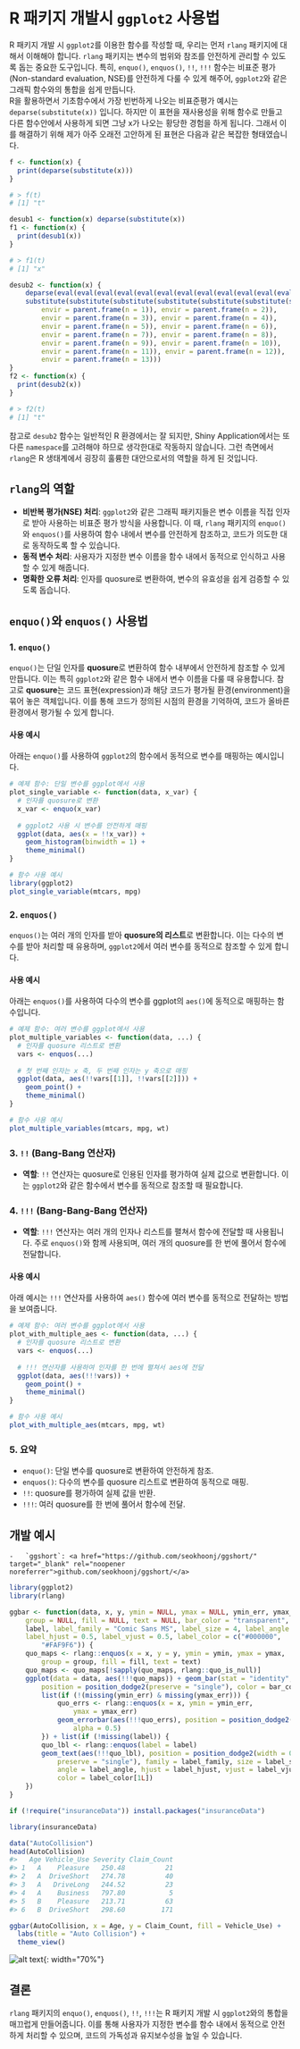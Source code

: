 
# R 패키지 개발시 `ggplot2` 사용법

R 패키지 개발 시 `ggplot2`를 이용한 함수를 작성할 때, 우리는 먼저 `rlang` 패키지에 대해서 이해해야 합니다. `rlang` 패키지는 변수의 범위와 참조를 안전하게 관리할 수 있도록 돕는 중요한 도구입니다. 특히, `enquo()`, `enquos()`, `!!`, `!!!` 함수는 비표준 평가(Non-standard evaluation, NSE)를 안전하게 다룰 수 있게 해주어, `ggplot2`와 같은 그래픽 함수와의 통합을 쉽게 만듭니다. <br>
R을 활용하면서 기초함수에서 가장 빈번하게 나오는 비표준평가 예시는 `deparse(substitute(x))` 입니다. 하지만 이 표현을 재사용성을 위해 함수로 만들고 다른 함수안에서 사용하게 되면 그냥 x가 나오는 황당한 경험을 하게 됩니다. 그래서 이를 해결하기 위해 제가 아주 오래전 고안하게 된 표현은 다음과 같은 복잡한 형태였습니다.

``` r
f <- function(x) {
  print(deparse(substitute(x)))
}

# > f(t)
# [1] "t"

desub1 <- function(x) deparse(substitute(x))
f1 <- function(x) {
  print(desub1(x))
}

# > f1(t)
# [1] "x"

desub2 <- function(x) {
    deparse(eval(eval(eval(eval(eval(eval(eval(eval(eval(eval(eval(eval(eval(
    substitute(substitute(substitute(substitute(substitute(substitute(substitute(substitute(substitute(substitute(substitute(substitute(substitute(substitute(x)))))))))))))), 
        envir = parent.frame(n = 1)), envir = parent.frame(n = 2)), 
        envir = parent.frame(n = 3)), envir = parent.frame(n = 4)), 
        envir = parent.frame(n = 5)), envir = parent.frame(n = 6)), 
        envir = parent.frame(n = 7)), envir = parent.frame(n = 8)), 
        envir = parent.frame(n = 9)), envir = parent.frame(n = 10)), 
        envir = parent.frame(n = 11)), envir = parent.frame(n = 12)), 
        envir = parent.frame(n = 13)))
}
f2 <- function(x) {
  print(desub2(x))
}

# > f2(t)
# [1] "t"
```
참고로 `desub2` 함수는 일반적인 R 환경에서는 잘 되지만, Shiny Application에서는 또다른 `namespace`를 고려해야 하므로 생각한대로 작동하지 않습니다. 그런 측면에서 `rlang`은 R 생태계에서 굉장히 훌륭한 대안으로서의 역할을 하게 된 것입니다.

## `rlang`의 역할

- **비반복 평가(NSE) 처리**: `ggplot2`와 같은 그래픽 패키지들은 변수 이름을 직접 인자로 받아 사용하는 비표준 평가 방식을 사용합니다. 이 때, `rlang` 패키지의 `enquo()`와 `enquos()`를 사용하여 함수 내에서 변수를 안전하게 참조하고, 코드가 의도한 대로 동작하도록 할 수 있습니다.
- **동적 변수 처리**: 사용자가 지정한 변수 이름을 함수 내에서 동적으로 인식하고 사용할 수 있게 해줍니다.
- **명확한 오류 처리**: 인자를 quosure로 변환하여, 변수의 유효성을 쉽게 검증할 수 있도록 돕습니다.

## `enquo()`와 `enquos()` 사용법

### 1. `enquo()`

`enquo()`는 단일 인자를 **quosure**로 변환하여 함수 내부에서 안전하게 참조할 수 있게 만듭니다. 이는 특히 `ggplot2`와 같은 함수 내에서 변수 이름을 다룰 때 유용합니다. 참고로 **quosure**는 코드 표현(expression)과 해당 코드가 평가될 환경(environment)을 묶어 놓은 객체입니다. 이를 통해 코드가 정의된 시점의 환경을 기억하여, 코드가 올바른 환경에서 평가될 수 있게 합니다.

#### 사용 예시

아래는 `enquo()`를 사용하여 `ggplot2`의 함수에서 동적으로 변수를 매핑하는 예시입니다.

```r
# 예제 함수: 단일 변수를 ggplot에서 사용
plot_single_variable <- function(data, x_var) {
  # 인자를 quosure로 변환
  x_var <- enquo(x_var)
  
  # ggplot2 사용 시 변수를 안전하게 매핑
  ggplot(data, aes(x = !!x_var)) +
    geom_histogram(binwidth = 1) +
    theme_minimal()
}

# 함수 사용 예시
library(ggplot2)
plot_single_variable(mtcars, mpg)
```

### 2. `enquos()`

`enquos()`는 여러 개의 인자를 받아 **quosure의 리스트**로 변환합니다. 이는 다수의 변수를 받아 처리할 때 유용하며, `ggplot2`에서 여러 변수를 동적으로 참조할 수 있게 합니다.

#### 사용 예시

아래는 `enquos()`를 사용하여 다수의 변수를 ggplot의 `aes()`에 동적으로 매핑하는 함수입니다.

```r
# 예제 함수: 여러 변수를 ggplot에서 사용
plot_multiple_variables <- function(data, ...) {
  # 인자를 quosure 리스트로 변환
  vars <- enquos(...)
  
  # 첫 번째 인자는 x 축, 두 번째 인자는 y 축으로 매핑
  ggplot(data, aes(!!vars[[1]], !!vars[[2]])) +
    geom_point() +
    theme_minimal()
}

# 함수 사용 예시
plot_multiple_variables(mtcars, mpg, wt)
```

### 3. `!!` (Bang-Bang 연산자)

- **역할**: `!!` 연산자는 quosure로 인용된 인자를 평가하여 실제 값으로 변환합니다. 이는 `ggplot2`와 같은 함수에서 변수를 동적으로 참조할 때 필요합니다.

### 4. `!!!` (Bang-Bang-Bang 연산자)

- **역할**: `!!!` 연산자는 여러 개의 인자나 리스트를 펼쳐서 함수에 전달할 때 사용됩니다. 주로 `enquos()`와 함께 사용되며, 여러 개의 quosure를 한 번에 풀어서 함수에 전달합니다.

#### 사용 예시

아래 예시는 `!!!` 연산자를 사용하여 `aes()` 함수에 여러 변수를 동적으로 전달하는 방법을 보여줍니다.

```r
# 예제 함수: 여러 변수를 ggplot에서 사용
plot_with_multiple_aes <- function(data, ...) {
  # 인자를 quosure 리스트로 변환
  vars <- enquos(...)
  
  # !!! 연산자를 사용하여 인자를 한 번에 펼쳐서 aes에 전달
  ggplot(data, aes(!!!vars)) +
    geom_point() +
    theme_minimal()
}

# 함수 사용 예시
plot_with_multiple_aes(mtcars, mpg, wt)
```
### 5. 요약

- `enquo()`: 단일 변수를 quosure로 변환하여 안전하게 참조.
- `enquos()`: 다수의 변수를 quosure 리스트로 변환하여 동적으로 매핑.
- `!!`: quosure를 평가하여 실제 값을 반환.
- `!!!`: 여러 quosure를 한 번에 풀어서 함수에 전달.

## 개발 예시
    -   `ggshort`: <a href="https://github.com/seokhoonj/ggshort/" target="_blank" rel="noopener noreferrer">github.com/seokhoonj/ggshort/</a>

```r
library(ggplot2)
library(rlang)

ggbar <- function(data, x, y, ymin = NULL, ymax = NULL, ymin_err, ymax_err, 
    group = NULL, fill = NULL, text = NULL, bar_color = "transparent", 
    label, label_family = "Comic Sans MS", label_size = 4, label_angle = 0, 
    label_hjust = 0.5, label_vjust = 0.5, label_color = c("#000000", 
        "#FAF9F6")) {
    quo_maps <- rlang::enquos(x = x, y = y, ymin = ymin, ymax = ymax, 
        group = group, fill = fill, text = text)
    quo_maps <- quo_maps[!sapply(quo_maps, rlang::quo_is_null)]
    ggplot(data = data, aes(!!!quo_maps)) + geom_bar(stat = "identity", 
        position = position_dodge2(preserve = "single"), color = bar_color) + 
        list(if (!(missing(ymin_err) & missing(ymax_err))) {
            quo_errs <- rlang::enquos(x = x, ymin = ymin_err, 
                ymax = ymax_err)
            geom_errorbar(aes(!!!quo_errs), position = position_dodge2(preserve = "single"), 
                alpha = 0.5)
        }) + list(if (!missing(label)) {
        quo_lbl <- rlang::enquos(label = label)
        geom_text(aes(!!!quo_lbl), position = position_dodge2(width = 0.9, 
            preserve = "single"), family = label_family, size = label_size, 
            angle = label_angle, hjust = label_hjust, vjust = label_vjust, 
            color = label_color[1L])
    })
}

if (!require("insuranceData")) install.packages("insuranceData")

library(insuranceData)

data("AutoCollision")
head(AutoCollision)
#>   Age Vehicle_Use Severity Claim_Count
#> 1   A    Pleasure   250.48          21
#> 2   A  DriveShort   274.78          40
#> 3   A   DriveLong   244.52          23
#> 4   A    Business   797.80           5
#> 5   B    Pleasure   213.71          63
#> 6   B  DriveShort   298.60         171

ggbar(AutoCollision, x = Age, y = Claim_Count, fill = Vehicle_Use) + 
  labs(title = "Auto Collision") +
  theme_view()
```
![alt text](../images/ggbar-auto-collision.png){: width="70%"}

## 결론

`rlang` 패키지의 `enquo()`, `enquos()`, `!!`, `!!!`는 R 패키지 개발 시 `ggplot2`와의 통합을 매끄럽게 만들어줍니다. 이를 통해 사용자가 지정한 변수를 함수 내에서 동적으로 안전하게 처리할 수 있으며, 코드의 가독성과 유지보수성을 높일 수 있습니다.
